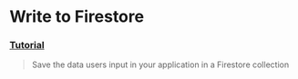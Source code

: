 # Write to Firestore
### [Tutorial](https://designcode.io/swiftui-advanced-handbook-write-to-firestore)
> Save the data users input in your application in a Firestore collection
